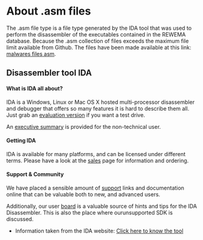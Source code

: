 # About .asm files 
  The .asm file type is a file type generated by the IDA tool that was used to perform the disassembler of the executables contained in the REWEMA database. Because the .asm collection of files exceeds the maximum file limit available from Github. The files have been made available at this link: [malwares files asm](wwww.google.com).
 
## Disassembler tool IDA
#### What is IDA all about?
  IDA is a Windows, Linux or Mac OS X hosted multi-processor disassembler and debugger that offers so many features it is hard to describe   them all. Just grab an [evaluation version](https://www.hex-rays.com/products/ida/support/download.shtml) if you want a test drive.

  An [executive summary](https://www.hex-rays.com/products/ida/ida-executive.pdf) is provided for the non-technical user.

#### Getting IDA
  IDA is available for many platforms, and can be licensed under different terms. 
  Please have a look at the [sales](https://www.hex-rays.com/products/ida/order.shtml) page for information and ordering.

#### Support & Community
  We have placed a sensible amount of [support](https://www.hex-rays.com/products/ida/support/index.shtml) links and documentation online that can be valuable both to new, and advanced users.

  Additionally, our user [board](https://forum.hex-rays.com/ucp.php?mode=login&sid=480ed1ca789763cf066ee62fd3c33bec) is a valuable source of hints and tips for the IDA Disassembler. This is also the place where
  ourunsupported SDK is discussed.
  

 * Information taken from the IDA website: [Click here to know the tool](https://www.hex-rays.com/products/ida/index.shtml)

